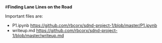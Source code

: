 #**Finding Lane Lines on the Road** 

Important files are:
* P1.ipynb https://github.com/rbcorx/sdnd-project-1/blob/master/P1.ipynb
* writeup.md https://github.com/rbcorx/sdnd-project-1/blob/master/writeup.md
